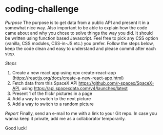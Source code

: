 # coding-challenge

*Purpose*
The purpose is to get data from a public API and present it in a somewhat nice way. Also important to be able to explain how the code came about and why 
you chose to solve things the way you did. It should be written using function based Javascript. Feel free to pick any CSS option (vanilla, CSS modules, CSS-in-JS etc.) you prefer. Follow the steps below, keep the code clean and easy to understand and please commit after each step.

*Steps*
1. Create a new react app using npx create-react-app (https://reactjs.org/docs/create-a-new-react-app.html)
2. Fetch data from this SpaceX API https://github.com/r-spacex/SpaceX-API, using https://api.spacexdata.com/v4/launches/latest
3. Present 1 of the flickr pictures in a page
4. Add a way to switch to the next picture
5. Add a way to switch to a random picture

*Report*
Finally, send an e-mail to me with a link to your Git repo. In case you wanna keep it private, add me as a collaborator temporarily.

Good luck!
